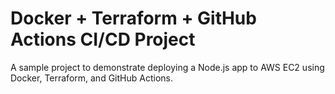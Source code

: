 # Docker + Terraform + GitHub Actions CI/CD Project

A sample project to demonstrate deploying a Node.js app to AWS EC2 using Docker, Terraform, and GitHub Actions.